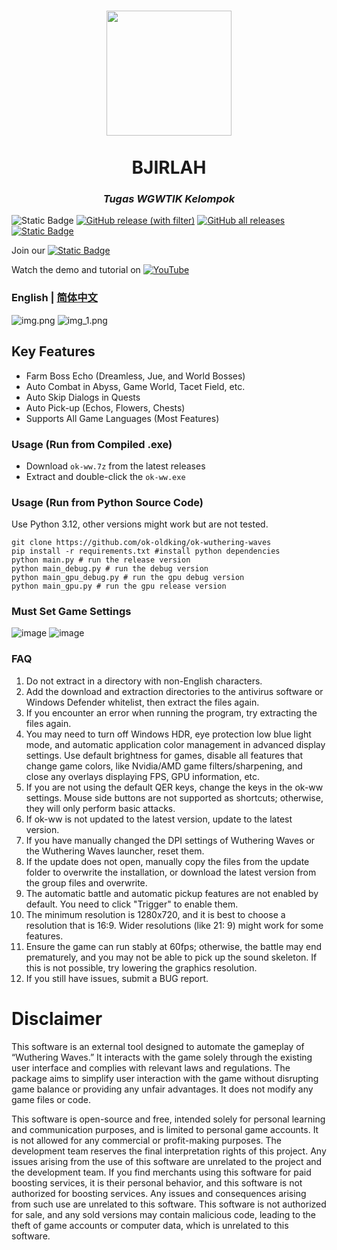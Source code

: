 <div align="center">
  <h1 align="center">
    <img src="https://github.com/username/reponame/blob/main/images/icon.png" width="200"/> <br/>
    <br/>
      BJIRLAH
  </h1> 
<h3><i>Tugas WGWTIK Kelompok</i></h3>
</div>

![Static Badge](https://img.shields.io/badge/platfrom-Windows-blue?color=blue)
[![GitHub release (with filter)](https://img.shields.io/github/v/release/ok-oldking/ok-wuthering-waves)](https://github.com/ok-oldking/ok-wuthering-waves/releases)
[![GitHub all releases](https://img.shields.io/github/downloads/ok-oldking/ok-wuthering-waves/total)](https://github.com/ok-oldking/ok-wuthering-waves/releases)
[![Static Badge](https://img.shields.io/badge/QQ%E7%BE%A4-970523295-purple)](https://qm.qq.com/q/ufUCrCEq6A)


Join our [![Static Badge](https://img.shields.io/badge/Discord-blue?link=https%3A%2F%2Fdiscord.gg%2FZMHXx5QBuH)](https://discord.gg/Sy6etyCRed)

Watch the demo and tutorial on [![YouTube](https://img.shields.io/badge/YouTube-%23FF0000.svg?style=for-the-badge&logo=YouTube&logoColor=white)](https://youtu.be/apalaRDDmVw)

### English | [简体中文](README_cn.md)

![img.png](readme/img.png)
![img_1.png](readme/img_1.png)

## Key Features

* Farm Boss Echo (Dreamless, Jue, and World Bosses)
* Auto Combat in Abyss, Game World, Tacet Field, etc.
* Auto Skip Dialogs in Quests
* Auto Pick-up (Echos, Flowers, Chests)
* Supports All Game Languages (Most Features)

### Usage (Run from Compiled .exe)

* Download `ok-ww.7z` from the latest releases
* Extract and double-click the `ok-ww.exe`

### Usage (Run from Python Source Code)

Use Python 3.12, other versions might work but are not tested.

```
git clone https://github.com/ok-oldking/ok-wuthering-waves
pip install -r requirements.txt #install python dependencies
python main.py # run the release version
python main_debug.py # run the debug version
python main_gpu_debug.py # run the gpu debug version
python main_gpu.py # run the gpu release version
```
### Must Set Game Settings
![image](https://github.com/user-attachments/assets/7d5f27b4-7b28-4471-bf7b-096dccd4ec4d)
![image](https://github.com/user-attachments/assets/66deba93-d0e7-41c0-985c-248deee9b8ff)

### FAQ

1. Do not extract in a directory with non-English characters.
2. Add the download and extraction directories to the antivirus software or Windows Defender whitelist, then extract the
   files again.
3. If you encounter an error when running the program, try extracting the files again.
4. You may need to turn off Windows HDR, eye protection low blue light mode, and automatic application color management
   in advanced display settings. Use default brightness for games, disable all features that change game colors, like
   Nvidia/AMD game filters/sharpening, and close any overlays displaying FPS, GPU information, etc.
5. If you are not using the default QER keys, change the keys in the ok-ww settings. Mouse side buttons are not
   supported as shortcuts; otherwise, they will only perform basic attacks.
6. If ok-ww is not updated to the latest version, update to the latest version.
7. If you have manually changed the DPI settings of Wuthering Waves or the Wuthering Waves launcher, reset them.
8. If the update does not open, manually copy the files from the update folder to overwrite the installation, or
    download the latest version from the group files and overwrite.
9. The automatic battle and automatic pickup features are not enabled by default. You need to click "Trigger" to enable
    them.
10. The minimum resolution is 1280x720, and it is best to choose a resolution that is 16:9. Wider resolutions (like 21:
    9) might work for some features.
11. Ensure the game can run stably at 60fps; otherwise, the battle may end prematurely, and you may not be able to pick
    up the sound skeleton. If this is not possible, try lowering the graphics resolution.
12. If you still have issues, submit a BUG report.

# Disclaimer

This software is an external tool designed to automate the gameplay of “Wuthering Waves.” It interacts with the game
solely through the existing user interface and complies with relevant laws and regulations. The package aims to simplify
user interaction with the game without disrupting game balance or providing any unfair advantages. It does not modify
any game files or code.

This software is open-source and free, intended solely for personal learning and communication purposes, and is limited
to personal game accounts. It is not allowed for any commercial or profit-making purposes. The development team reserves
the final interpretation rights of this project. Any issues arising from the use of this software are unrelated to the
project and the development team. If you find merchants using this software for paid boosting services, it is their
personal behavior, and this software is not authorized for boosting services. Any issues and consequences arising from
such use are unrelated to this software. This software is not authorized for sale, and any sold versions may contain
malicious code, leading to the theft of game accounts or computer data, which is unrelated to this software.

